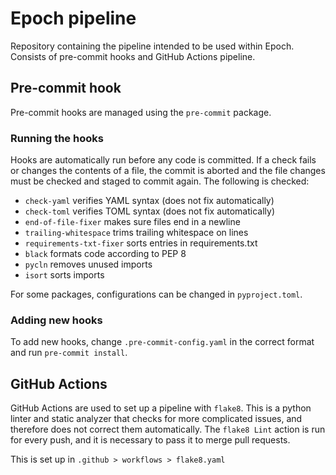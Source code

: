 # Epoch pipeline

Repository containing the pipeline intended to be used within Epoch.
Consists of pre-commit hooks and GitHub Actions pipeline.

## Pre-commit hook
Pre-commit hooks are managed using the `pre-commit` package.

### Running the hooks
Hooks are automatically run before any code is committed.
If a check fails or changes the contents of a file, the commit is aborted and the file changes must be checked and staged to commit again.
The following is checked:
- `check-yaml` verifies YAML syntax (does not fix automatically)
- `check-toml` verifies TOML syntax (does not fix automatically)
- `end-of-file-fixer` makes sure files end in a newline
- `trailing-whitespace` trims trailing whitespace on lines
- `requirements-txt-fixer` sorts entries in requirements.txt
- `black` formats code according to PEP 8
- `pycln` removes unused imports
- `isort` sorts imports

For some packages, configurations can be changed in `pyproject.toml`.

### Adding new hooks
To add new hooks, change `.pre-commit-config.yaml` in the correct format and run `pre-commit install`.

## GitHub Actions
GitHub Actions are used to set up a pipeline with `flake8`. This is a python linter and static analyzer that checks for more complicated issues, and therefore does not correct them automatically.
The `flake8 Lint` action is run for every push, and it is necessary to pass it to merge pull requests.

This is set up in `.github > workflows > flake8.yaml`

